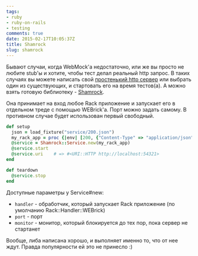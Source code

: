 ```yaml
---
tags:
- ruby
- ruby-on-rails
- testing
comments: true
date: 2015-02-17T10:05:37Z
title: Shamrock
slug: shamrock
---
```


Бывают случаи, когда WebMock'а недостаточно, или же вы просто не любите stub'ы
и хотите, чтобы тест делал реальный http запрос. В таких случаях вы можете
написать свой [простенький http
сервер](https://practicingruby.com/articles/implementing-an-http-file-server)
или выбрать один из существующих, и стартовать его на время тестов(а). А можно
взять готовую библиотеку - [Shamrock](https://github.com/jsl/shamrock).

<!--more-->

Она принимает на вход любое Rack приложение и запускает его в отдельном треде с
помощью WEBrick'а. Порт можно задать самому. В противном случае будет
использован первый свободный.

```ruby
def setup
  json = load_fixture("service/200.json")
  my_rack_app = proc {|env| [200, {"Content-Type" => "application/json"}, [json]]}
  @service = Shamrock::Service.new(my_rack_app)
  @service.start
  @service.uri    # => #<URI::HTTP http://localhost:54321>
end

def teardown
  @service.stop
end
```

Доступные параметры у Service#new:

* `handler` - обработчик, который запускает Rack приложение (по умолчанию Rack::Handler::WEBrick)
* `port` - порт
* `monitor` - монитор, который блокируется до тех пор, пока сервер не стартанет

Вообще, либа написана хорошо, и выполняет именно то, что от нее ждут. Правда
популярности ей это не принесло :)
